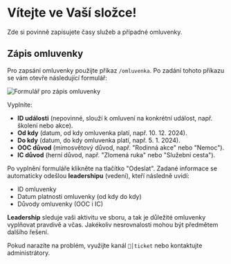 # Vítejte ve Vaší složce!

Zde si povinně zapisujete časy služeb a případné omluvenky.

## **Zápis omluvenky**
Pro zapsání omluvenky použijte příkaz `/omluvenka`. Po zadání tohoto příkazu se vám otevře následující formulář:

![Formulář pro zápis omluvenky](/media/assets/bot/zapis-omluvenky.png)

Vyplníte:
- **ID události** (nepovinné, slouží k omluvení na konkrétní událost, např. školení nebo akce).
- **Od kdy** (datum, od kdy omluvenka platí, např. 10. 12. 2024).
- **Do kdy** (datum, do kdy omluvenka platí, např. 5. 1. 2024).
- **OOC důvod** (mimosvětový důvod, např. "Rodinná akce" nebo "Nemoc").
- **IC důvod** (herní důvod, např. "Zlomená ruka" nebo "Služební cesta").

Po vyplnění formuláře klikněte na tlačítko "Odeslat". Zadané informace se automaticky odešlou **leadershipu** (vedení), kteří následně uvidí:
- ID omluvenky
- Datum platnosti omluvenky (od kdy do kdy)
- Důvody omluvenky (OOC i IC)

**Leadership** sleduje vaši aktivitu ve sboru, a tak je důležité omluvenky vyplňovat pravdivě a včas. Jakékoliv nesrovnalosti mohou být předmětem dalšího řešení.

Pokud narazíte na problém, využijte kanál `📨│ticket` nebo kontaktujte administrátory.
